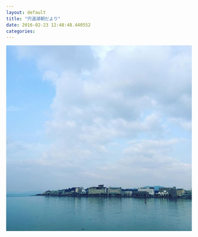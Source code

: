 ```yaml
---
layout: default
title: "宍道湖朝だより"
date: 2016-02-23 12:48:48.440552
categories: 
---
```


![](/assets/images/201602/12558614_992934294111689_908453808_n.jpg)


